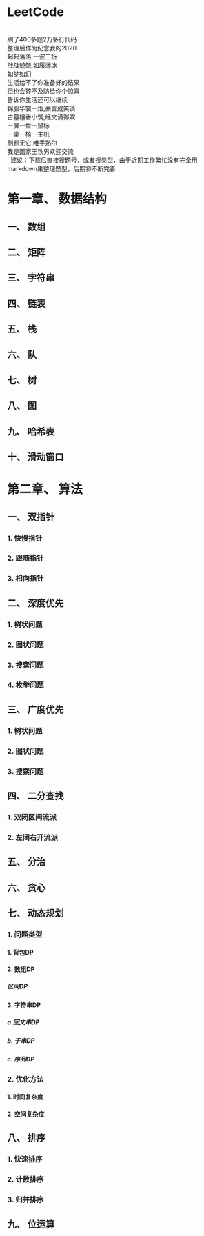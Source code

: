 # LeetCode
<br/>
刷了400多题2万多行代码
<br/>
整理后作为纪念我的2020
<br/>
起起落落,一波三折
<br/>
战战兢兢,如履薄冰
<br/>
如梦如幻
<br/>
生活给不了你准备好的结果
<br/>
但也会猝不及防给你个惊喜
<br/>
告诉你生活还可以继续
<br/>
锦服华裳一炬,豪言成笑谈
<br/>
古墓檀香小筑,经文诵得欢
<br/>
一屏一盘一鼠标
<br/>
一桌一椅一主机
<br/>
刷题无它,唯手熟尔
<br/>
我是画家王铁男欢迎交流
<br/>
&nbsp
建议：下载后直接搜题号，或者搜类型，由于近期工作繁忙没有完全用markdown来整理题型，后期将不断完善

# 第一章、 数据结构
## 一、 数组
## 二、 矩阵
## 三、 字符串
## 四、 链表
## 五、 栈
## 六、 队
## 七、 树
## 八、 图
## 九、 哈希表
## 十、 滑动窗口
# 第二章、 算法
## 一、 双指针
### 1. 快慢指针
### 2. 跟随指针
### 3. 相向指针
## 二、 深度优先
### 1. 树状问题
### 2. 图状问题
### 3. 搜索问题
### 4. 枚举问题
## 三、 广度优先
### 1. 树状问题
### 2. 图状问题
### 3. 搜索问题
## 四、 二分查找
### 1. 双闭区间流派
### 2. 左闭右开流派
## 五、 分治
## 六、 贪心
## 七、 动态规划
### 1. 问题类型
#### 1. 背包DP
#### 2. 数组DP
##### 区间DP
#### 3. 字符串DP
##### a.回文串DP
##### b. 子串DP
##### c. 序列DP
### 2. 优化方法
#### 1. 时间复杂度
#### 2. 空间复杂度
## 八、 排序
### 1. 快速排序
### 2. 计数排序
### 3. 归并排序
## 九、 位运算
